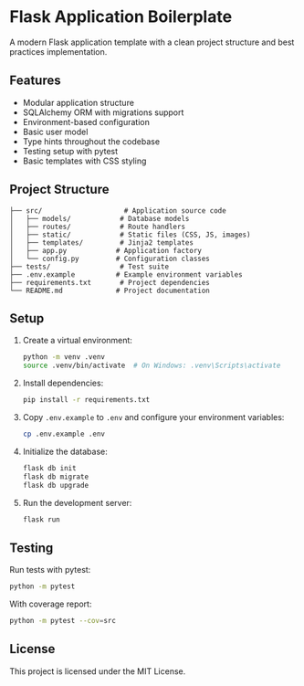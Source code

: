 # Flask Application Boilerplate

A modern Flask application template with a clean project structure and best practices implementation.

## Features

- Modular application structure
- SQLAlchemy ORM with migrations support
- Environment-based configuration
- Basic user model
- Type hints throughout the codebase
- Testing setup with pytest
- Basic templates with CSS styling

## Project Structure

```
├── src/                    # Application source code
│   ├── models/            # Database models
│   ├── routes/            # Route handlers
│   ├── static/            # Static files (CSS, JS, images)
│   ├── templates/         # Jinja2 templates
│   ├── app.py            # Application factory
│   └── config.py         # Configuration classes
├── tests/                 # Test suite
├── .env.example          # Example environment variables
├── requirements.txt       # Project dependencies
└── README.md             # Project documentation
```

## Setup

1. Create a virtual environment:
   ```bash
   python -m venv .venv
   source .venv/bin/activate  # On Windows: .venv\Scripts\activate
   ```

2. Install dependencies:
   ```bash
   pip install -r requirements.txt
   ```

3. Copy `.env.example` to `.env` and configure your environment variables:
   ```bash
   cp .env.example .env
   ```

4. Initialize the database:
   ```bash
   flask db init
   flask db migrate
   flask db upgrade
   ```

5. Run the development server:
   ```bash
   flask run
   ```

## Testing

Run tests with pytest:
```bash
python -m pytest
```

With coverage report:
```bash
python -m pytest --cov=src
```

## License

This project is licensed under the MIT License.